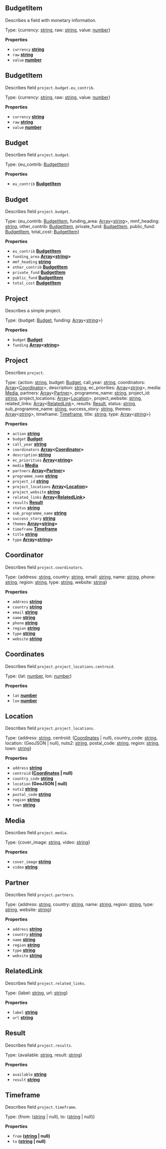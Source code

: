 <!-- Generated by documentation.js. Update this documentation by updating the source code. -->

## BudgetItem

Describes a field with monetary information.

Type: {currency: [string](https://developer.mozilla.org/docs/Web/JavaScript/Reference/Global_Objects/String), raw: [string](https://developer.mozilla.org/docs/Web/JavaScript/Reference/Global_Objects/String), value: [number](https://developer.mozilla.org/docs/Web/JavaScript/Reference/Global_Objects/Number)}

**Properties**

-   `currency` **[string](https://developer.mozilla.org/docs/Web/JavaScript/Reference/Global_Objects/String)** 
-   `raw` **[string](https://developer.mozilla.org/docs/Web/JavaScript/Reference/Global_Objects/String)** 
-   `value` **[number](https://developer.mozilla.org/docs/Web/JavaScript/Reference/Global_Objects/Number)** 

## BudgetItem

Describes field `project.budget.eu_contrib`.

Type: {currency: [string](https://developer.mozilla.org/docs/Web/JavaScript/Reference/Global_Objects/String), raw: [string](https://developer.mozilla.org/docs/Web/JavaScript/Reference/Global_Objects/String), value: [number](https://developer.mozilla.org/docs/Web/JavaScript/Reference/Global_Objects/Number)}

**Properties**

-   `currency` **[string](https://developer.mozilla.org/docs/Web/JavaScript/Reference/Global_Objects/String)** 
-   `raw` **[string](https://developer.mozilla.org/docs/Web/JavaScript/Reference/Global_Objects/String)** 
-   `value` **[number](https://developer.mozilla.org/docs/Web/JavaScript/Reference/Global_Objects/Number)** 

## Budget

Describes field `project.budget`.

Type: {eu_contrib: [BudgetItem](#budgetitem)}

**Properties**

-   `eu_contrib` **[BudgetItem](#budgetitem)** 

## Budget

Describes field `project.budget`.

Type: {eu_contrib: [BudgetItem](#budgetitem), funding_area: [Array](https://developer.mozilla.org/docs/Web/JavaScript/Reference/Global_Objects/Array)&lt;[string](https://developer.mozilla.org/docs/Web/JavaScript/Reference/Global_Objects/String)>, mmf_heading: [string](https://developer.mozilla.org/docs/Web/JavaScript/Reference/Global_Objects/String), other_contrib: [BudgetItem](#budgetitem), private_fund: [BudgetItem](#budgetitem), public_fund: [BudgetItem](#budgetitem), total_cost: [BudgetItem](#budgetitem)}

**Properties**

-   `eu_contrib` **[BudgetItem](#budgetitem)** 
-   `funding_area` **[Array](https://developer.mozilla.org/docs/Web/JavaScript/Reference/Global_Objects/Array)&lt;[string](https://developer.mozilla.org/docs/Web/JavaScript/Reference/Global_Objects/String)>** 
-   `mmf_heading` **[string](https://developer.mozilla.org/docs/Web/JavaScript/Reference/Global_Objects/String)** 
-   `other_contrib` **[BudgetItem](#budgetitem)** 
-   `private_fund` **[BudgetItem](#budgetitem)** 
-   `public_fund` **[BudgetItem](#budgetitem)** 
-   `total_cost` **[BudgetItem](#budgetitem)** 

## Project

Describes a simple project.

Type: {budget: [Budget](#budget), funding: [Array](https://developer.mozilla.org/docs/Web/JavaScript/Reference/Global_Objects/Array)&lt;[string](https://developer.mozilla.org/docs/Web/JavaScript/Reference/Global_Objects/String)>}

**Properties**

-   `budget` **[Budget](#budget)** 
-   `funding` **[Array](https://developer.mozilla.org/docs/Web/JavaScript/Reference/Global_Objects/Array)&lt;[string](https://developer.mozilla.org/docs/Web/JavaScript/Reference/Global_Objects/String)>** 

## Project

Describes `project`.

Type: {action: [string](https://developer.mozilla.org/docs/Web/JavaScript/Reference/Global_Objects/String), budget: [Budget](#budget), call_year: [string](https://developer.mozilla.org/docs/Web/JavaScript/Reference/Global_Objects/String), coordinators: [Array](https://developer.mozilla.org/docs/Web/JavaScript/Reference/Global_Objects/Array)&lt;[Coordinator](#coordinator)>, description: [string](https://developer.mozilla.org/docs/Web/JavaScript/Reference/Global_Objects/String), ec_priorities: [Array](https://developer.mozilla.org/docs/Web/JavaScript/Reference/Global_Objects/Array)&lt;[string](https://developer.mozilla.org/docs/Web/JavaScript/Reference/Global_Objects/String)>, media: [Media](#media), partners: [Array](https://developer.mozilla.org/docs/Web/JavaScript/Reference/Global_Objects/Array)&lt;[Partner](#partner)>, programme_name: [string](https://developer.mozilla.org/docs/Web/JavaScript/Reference/Global_Objects/String), project_id: [string](https://developer.mozilla.org/docs/Web/JavaScript/Reference/Global_Objects/String), project_locations: [Array](https://developer.mozilla.org/docs/Web/JavaScript/Reference/Global_Objects/Array)&lt;[Location](#location)>, project_website: [string](https://developer.mozilla.org/docs/Web/JavaScript/Reference/Global_Objects/String), related_links: [Array](https://developer.mozilla.org/docs/Web/JavaScript/Reference/Global_Objects/Array)&lt;[RelatedLink](#relatedlink)>, results: [Result](#result), status: [string](https://developer.mozilla.org/docs/Web/JavaScript/Reference/Global_Objects/String), sub_programme_name: [string](https://developer.mozilla.org/docs/Web/JavaScript/Reference/Global_Objects/String), success_story: [string](https://developer.mozilla.org/docs/Web/JavaScript/Reference/Global_Objects/String), themes: [Array](https://developer.mozilla.org/docs/Web/JavaScript/Reference/Global_Objects/Array)&lt;[string](https://developer.mozilla.org/docs/Web/JavaScript/Reference/Global_Objects/String)>, timeframe: [Timeframe](#timeframe), title: [string](https://developer.mozilla.org/docs/Web/JavaScript/Reference/Global_Objects/String), type: [Array](https://developer.mozilla.org/docs/Web/JavaScript/Reference/Global_Objects/Array)&lt;[string](https://developer.mozilla.org/docs/Web/JavaScript/Reference/Global_Objects/String)>}

**Properties**

-   `action` **[string](https://developer.mozilla.org/docs/Web/JavaScript/Reference/Global_Objects/String)** 
-   `budget` **[Budget](#budget)** 
-   `call_year` **[string](https://developer.mozilla.org/docs/Web/JavaScript/Reference/Global_Objects/String)** 
-   `coordinators` **[Array](https://developer.mozilla.org/docs/Web/JavaScript/Reference/Global_Objects/Array)&lt;[Coordinator](#coordinator)>** 
-   `description` **[string](https://developer.mozilla.org/docs/Web/JavaScript/Reference/Global_Objects/String)** 
-   `ec_priorities` **[Array](https://developer.mozilla.org/docs/Web/JavaScript/Reference/Global_Objects/Array)&lt;[string](https://developer.mozilla.org/docs/Web/JavaScript/Reference/Global_Objects/String)>** 
-   `media` **[Media](#media)** 
-   `partners` **[Array](https://developer.mozilla.org/docs/Web/JavaScript/Reference/Global_Objects/Array)&lt;[Partner](#partner)>** 
-   `programme_name` **[string](https://developer.mozilla.org/docs/Web/JavaScript/Reference/Global_Objects/String)** 
-   `project_id` **[string](https://developer.mozilla.org/docs/Web/JavaScript/Reference/Global_Objects/String)** 
-   `project_locations` **[Array](https://developer.mozilla.org/docs/Web/JavaScript/Reference/Global_Objects/Array)&lt;[Location](#location)>** 
-   `project_website` **[string](https://developer.mozilla.org/docs/Web/JavaScript/Reference/Global_Objects/String)** 
-   `related_links` **[Array](https://developer.mozilla.org/docs/Web/JavaScript/Reference/Global_Objects/Array)&lt;[RelatedLink](#relatedlink)>** 
-   `results` **[Result](#result)** 
-   `status` **[string](https://developer.mozilla.org/docs/Web/JavaScript/Reference/Global_Objects/String)** 
-   `sub_programme_name` **[string](https://developer.mozilla.org/docs/Web/JavaScript/Reference/Global_Objects/String)** 
-   `success_story` **[string](https://developer.mozilla.org/docs/Web/JavaScript/Reference/Global_Objects/String)** 
-   `themes` **[Array](https://developer.mozilla.org/docs/Web/JavaScript/Reference/Global_Objects/Array)&lt;[string](https://developer.mozilla.org/docs/Web/JavaScript/Reference/Global_Objects/String)>** 
-   `timeframe` **[Timeframe](#timeframe)** 
-   `title` **[string](https://developer.mozilla.org/docs/Web/JavaScript/Reference/Global_Objects/String)** 
-   `type` **[Array](https://developer.mozilla.org/docs/Web/JavaScript/Reference/Global_Objects/Array)&lt;[string](https://developer.mozilla.org/docs/Web/JavaScript/Reference/Global_Objects/String)>** 

## Coordinator

Describes field `project.coordinators`.

Type: {address: [string](https://developer.mozilla.org/docs/Web/JavaScript/Reference/Global_Objects/String), country: [string](https://developer.mozilla.org/docs/Web/JavaScript/Reference/Global_Objects/String), email: [string](https://developer.mozilla.org/docs/Web/JavaScript/Reference/Global_Objects/String), name: [string](https://developer.mozilla.org/docs/Web/JavaScript/Reference/Global_Objects/String), phone: [string](https://developer.mozilla.org/docs/Web/JavaScript/Reference/Global_Objects/String), region: [string](https://developer.mozilla.org/docs/Web/JavaScript/Reference/Global_Objects/String), type: [string](https://developer.mozilla.org/docs/Web/JavaScript/Reference/Global_Objects/String), website: [string](https://developer.mozilla.org/docs/Web/JavaScript/Reference/Global_Objects/String)}

**Properties**

-   `address` **[string](https://developer.mozilla.org/docs/Web/JavaScript/Reference/Global_Objects/String)** 
-   `country` **[string](https://developer.mozilla.org/docs/Web/JavaScript/Reference/Global_Objects/String)** 
-   `email` **[string](https://developer.mozilla.org/docs/Web/JavaScript/Reference/Global_Objects/String)** 
-   `name` **[string](https://developer.mozilla.org/docs/Web/JavaScript/Reference/Global_Objects/String)** 
-   `phone` **[string](https://developer.mozilla.org/docs/Web/JavaScript/Reference/Global_Objects/String)** 
-   `region` **[string](https://developer.mozilla.org/docs/Web/JavaScript/Reference/Global_Objects/String)** 
-   `type` **[string](https://developer.mozilla.org/docs/Web/JavaScript/Reference/Global_Objects/String)** 
-   `website` **[string](https://developer.mozilla.org/docs/Web/JavaScript/Reference/Global_Objects/String)** 

## Coordinates

Describes field `project.project_locations.centroid`.

Type: {lat: [number](https://developer.mozilla.org/docs/Web/JavaScript/Reference/Global_Objects/Number), lon: [number](https://developer.mozilla.org/docs/Web/JavaScript/Reference/Global_Objects/Number)}

**Properties**

-   `lat` **[number](https://developer.mozilla.org/docs/Web/JavaScript/Reference/Global_Objects/Number)** 
-   `lon` **[number](https://developer.mozilla.org/docs/Web/JavaScript/Reference/Global_Objects/Number)** 

## Location

Describes field `project.project_locations`.

Type: {address: [string](https://developer.mozilla.org/docs/Web/JavaScript/Reference/Global_Objects/String), centroid: ([Coordinates](#coordinates) | null), country_code: [string](https://developer.mozilla.org/docs/Web/JavaScript/Reference/Global_Objects/String), location: (GeoJSON | null), nuts2: [string](https://developer.mozilla.org/docs/Web/JavaScript/Reference/Global_Objects/String), postal_code: [string](https://developer.mozilla.org/docs/Web/JavaScript/Reference/Global_Objects/String), region: [string](https://developer.mozilla.org/docs/Web/JavaScript/Reference/Global_Objects/String), town: [string](https://developer.mozilla.org/docs/Web/JavaScript/Reference/Global_Objects/String)}

**Properties**

-   `address` **[string](https://developer.mozilla.org/docs/Web/JavaScript/Reference/Global_Objects/String)** 
-   `centroid` **([Coordinates](#coordinates) | null)** 
-   `country_code` **[string](https://developer.mozilla.org/docs/Web/JavaScript/Reference/Global_Objects/String)** 
-   `location` **(GeoJSON | null)** 
-   `nuts2` **[string](https://developer.mozilla.org/docs/Web/JavaScript/Reference/Global_Objects/String)** 
-   `postal_code` **[string](https://developer.mozilla.org/docs/Web/JavaScript/Reference/Global_Objects/String)** 
-   `region` **[string](https://developer.mozilla.org/docs/Web/JavaScript/Reference/Global_Objects/String)** 
-   `town` **[string](https://developer.mozilla.org/docs/Web/JavaScript/Reference/Global_Objects/String)** 

## Media

Describes field `project.media`.

Type: {cover_image: [string](https://developer.mozilla.org/docs/Web/JavaScript/Reference/Global_Objects/String), video: [string](https://developer.mozilla.org/docs/Web/JavaScript/Reference/Global_Objects/String)}

**Properties**

-   `cover_image` **[string](https://developer.mozilla.org/docs/Web/JavaScript/Reference/Global_Objects/String)** 
-   `video` **[string](https://developer.mozilla.org/docs/Web/JavaScript/Reference/Global_Objects/String)** 

## Partner

Describes field `project.partners`.

Type: {address: [string](https://developer.mozilla.org/docs/Web/JavaScript/Reference/Global_Objects/String), country: [string](https://developer.mozilla.org/docs/Web/JavaScript/Reference/Global_Objects/String), name: [string](https://developer.mozilla.org/docs/Web/JavaScript/Reference/Global_Objects/String), region: [string](https://developer.mozilla.org/docs/Web/JavaScript/Reference/Global_Objects/String), type: [string](https://developer.mozilla.org/docs/Web/JavaScript/Reference/Global_Objects/String), website: [string](https://developer.mozilla.org/docs/Web/JavaScript/Reference/Global_Objects/String)}

**Properties**

-   `address` **[string](https://developer.mozilla.org/docs/Web/JavaScript/Reference/Global_Objects/String)** 
-   `country` **[string](https://developer.mozilla.org/docs/Web/JavaScript/Reference/Global_Objects/String)** 
-   `name` **[string](https://developer.mozilla.org/docs/Web/JavaScript/Reference/Global_Objects/String)** 
-   `region` **[string](https://developer.mozilla.org/docs/Web/JavaScript/Reference/Global_Objects/String)** 
-   `type` **[string](https://developer.mozilla.org/docs/Web/JavaScript/Reference/Global_Objects/String)** 
-   `website` **[string](https://developer.mozilla.org/docs/Web/JavaScript/Reference/Global_Objects/String)** 

## RelatedLink

Describes field `project.related_links`.

Type: {label: [string](https://developer.mozilla.org/docs/Web/JavaScript/Reference/Global_Objects/String), url: [string](https://developer.mozilla.org/docs/Web/JavaScript/Reference/Global_Objects/String)}

**Properties**

-   `label` **[string](https://developer.mozilla.org/docs/Web/JavaScript/Reference/Global_Objects/String)** 
-   `url` **[string](https://developer.mozilla.org/docs/Web/JavaScript/Reference/Global_Objects/String)** 

## Result

Describes field `project.results`.

Type: {available: [string](https://developer.mozilla.org/docs/Web/JavaScript/Reference/Global_Objects/String), result: [string](https://developer.mozilla.org/docs/Web/JavaScript/Reference/Global_Objects/String)}

**Properties**

-   `available` **[string](https://developer.mozilla.org/docs/Web/JavaScript/Reference/Global_Objects/String)** 
-   `result` **[string](https://developer.mozilla.org/docs/Web/JavaScript/Reference/Global_Objects/String)** 

## Timeframe

Describes field `project.timeframe`.

Type: {from: ([string](https://developer.mozilla.org/docs/Web/JavaScript/Reference/Global_Objects/String) | null), to: ([string](https://developer.mozilla.org/docs/Web/JavaScript/Reference/Global_Objects/String) | null)}

**Properties**

-   `from` **([string](https://developer.mozilla.org/docs/Web/JavaScript/Reference/Global_Objects/String) | null)** 
-   `to` **([string](https://developer.mozilla.org/docs/Web/JavaScript/Reference/Global_Objects/String) | null)** 
